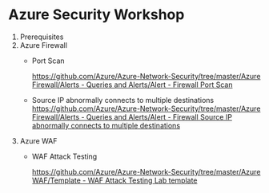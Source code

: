 # Azure Security Workshop

1. Prerequisites
2. Azure Firewall
    - Port Scan
        
        [https://github.com/Azure/Azure-Network-Security/tree/master/Azure Firewall/Alerts - Queries and Alerts/Alert - Firewall Port Scan](https://github.com/Azure/Azure-Network-Security/tree/master/Azure%20Firewall/Alerts%20-%20Queries%20and%20Alerts/Alert%20-%20Firewall%20Port%20Scan)
        
    - Source IP abnormally connects to multiple destinations
    [https://github.com/Azure/Azure-Network-Security/tree/master/Azure Firewall/Alerts - Queries and Alerts/Alert - Firewall Source IP abnormally connects to multiple destinations](https://github.com/Azure/Azure-Network-Security/tree/master/Azure%20Firewall/Alerts%20-%20Queries%20and%20Alerts/Alert%20-%20Firewall%20Source%20IP%20abnormally%20connects%20to%20multiple%20destinations)
3. Azure WAF
    - WAF Attack Testing
        
        [https://github.com/Azure/Azure-Network-Security/tree/master/Azure WAF/Template - WAF Attack Testing Lab template](https://github.com/Azure/Azure-Network-Security/tree/master/Azure%20WAF/Template%20-%20WAF%20Attack%20Testing%20Lab%20template)
